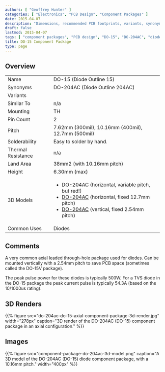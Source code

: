 ```yaml
---
authors: [ "Geoffrey Hunter" ]
categories: [ "Electronics", "PCB Design", "Component Packages" ]
date: 2015-04-07
description: "Dimensions, recommended PCB footprints, variants, synonyms and more for the DO-15 (DO-204AC) component package."
draft: false
lastmod: 2015-04-07
tags: [ "component packages", "PCB design", "DO-15", "DO-204AC", "diodes" ]
title: DO-15 Component Package
type: page
---
```


## Overview

<table>
  <tbody>
    <tr>
      <td>Name</td>
      <td>DO-15 (Diode Outline 15)</td>
    </tr>
    <tr>
      <td>Synonyms</td>
      <td>DO-204AC (Diode Outline 204AC)</td>
    </tr>
    <tr>
      <td>Variants</td>
      <td></td>
    </tr>
    <tr>
      <td>Similar To</td>
      <td>n/a</td>
    </tr>
    <tr>
      <td>Mounting</td>
      <td>TH</td>
    </tr>
    <tr>
      <td>Pin Count</td>
      <td>2</td>
    </tr>
    <tr>
      <td>Pitch</td>
      <td>7.62mm (300mil), 10.16mm (400mil), 12.7mm (500mil)</td>
    </tr>
    <tr>
      <td>Solderability</td>
      <td>Easy to solder by hand.</td>
    </tr>
    <tr>
      <td>Thermal Resistance</td>
      <td>n/a</td>
    </tr>
    <tr>
      <td>Land Area</td>
      <td>38mm2 (with 10.16mm pitch)</td>
    </tr>
    <tr>
      <td>Height</td>
      <td>6.30mm (max)</td>
    </tr>
    <tr>
      <td>3D Models</td>
      <td>
        <ul>
          <li><a href="http://www.3dcontentcentral.com/secure/download-model.aspx?catalogid=171&amp;id=258357">DO-204AC</a> (horizontal, variable pitch, but red!)</li>
          <li><a href="http://www.3dcontentcentral.com/download-model.aspx?catalogid=171&amp;id=345968">DO-204AC</a> (horizontal, fixed 12.7mm pitch)</li>
          <li><a href="http://www.3dcontentcentral.com/secure/download-model.aspx?catalogid=171&amp;id=348667">DO-204AC</a> (vertical, fixed 2.54mm pitch)</li>
        </ul>
      </td>
    </tr>
    <tr>
      <td>Common Uses</td>
      <td>Diodes</td>
    </tr>
  </tbody>
</table>

## Comments

A very common axial leaded through-hole package used for diodes. Can be mounted vertically with a 2.54mm pitch to save PCB space (sometimes called the DO-15V package).

The peak pulse power for these diodes is typically 500W. For a TVS diode in the DO-15 package the peak current pulse is typically 54.3A (based on the 10/1000us rating).

## 3D Renders

{{% figure src="do-204ac-do-15-axial-component-package-3d-render.jpg" width="278px" caption="3D render of the DO-204AC (DO-15) component package in an axial configuration." %}}

## Images

{{% figure src="component-package-do-204ac-3d-model.png" caption="A 3D model of the DO-204AC (DO-15) diode component package, with a 10.16mm pitch." width="400px" %}}
